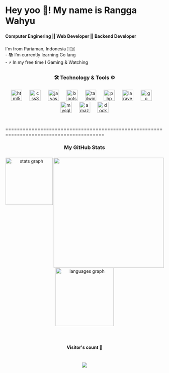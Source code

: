 <h1 align="left">Hey yoo 👋! My name is Rangga Wahyu</h1>

###

<h4 align="left">Computer Enginering || Web Developer || Backend Developer</h4>

###

<p align="left">I'm from Pariaman, Indonesia 🇮🇩<br>- 📚 I’m currently learning Go lang<br>  - ⚡ In my free time I Gaming & Watching</p>

###

<h3 align="center">🛠 Technology & Tools ⚙️</h3>

###

<div align="center">
  <img src="https://cdn.jsdelivr.net/gh/devicons/devicon/icons/html5/html5-original.svg" height="35" alt="html5 logo"  />
  <img width="16" />
  <img src="https://cdn.jsdelivr.net/gh/devicons/devicon/icons/css3/css3-original.svg" height="35" alt="css3 logo"  />
  <img width="16" />
  <img src="https://cdn.jsdelivr.net/gh/devicons/devicon/icons/javascript/javascript-original.svg" height="35" alt="javascript logo"  />
  <img width="16" />
  <img src="https://cdn.jsdelivr.net/gh/devicons/devicon/icons/bootstrap/bootstrap-original.svg" height="35" alt="bootstrap logo"  />
  <img width="16" />
  <img src="https://cdn.simpleicons.org/tailwindcss/06B6D4" height="35" alt="tailwindcss logo"  />
  <img width="16" />
  <img src="https://cdn.jsdelivr.net/gh/devicons/devicon/icons/php/php-original.svg" height="35" alt="php logo"  />
  <img width="16" />
  <img src="https://cdn.simpleicons.org/laravel/FF2D20" height="35" alt="laravel logo"  />
  <img width="16" />
  <img src="https://cdn.jsdelivr.net/gh/devicons/devicon/icons/go/go-original.svg" height="35" alt="go logo"  />
  <img width="16" />
  <img src="https://cdn.jsdelivr.net/gh/devicons/devicon/icons/mysql/mysql-original.svg" height="35" alt="mysql logo"  />
  <img width="16" />
  <img src="https://skillicons.dev/icons?i=aws" height="35" alt="amazonwebservices logo"  />
  <img width="16" />
  <img src="https://cdn.jsdelivr.net/gh/devicons/devicon/icons/docker/docker-original.svg" height="35" alt="docker logo"  />
</div>

###

<p><br>========================================================================================<br></p>
<h3 align="center">My GitHub Stats</h3>

###

<img align="right" height="350" src="https://c.tenor.com/oS5SFKhlWYwAAAAd/tenor.gif"  />

###

<div align="center">
  <img src="https://github-readme-stats.vercel.app/api?username=ranggawahyu77&hide_title=false&hide_rank=false&show_icons=true&include_all_commits=true&count_private=true&disable_animations=false&theme=gotham&locale=en&hide_border=false" height="150" alt="stats graph" /> <br>
  <img src="https://github-readme-stats.vercel.app/api/top-langs?username=ranggawahyu77&locale=en&hide_title=false&layout=compact&card_width=320&langs_count=5&theme=gotham&hide_border=false" height="185" alt="languages graph"  />
</div>

###

<br clear="both">

<h4 align="center">Visitor's count 👀</h4>

###

<br clear="both">

<div align="center">
  <img src="https://profile-counter.glitch.me/ranggawahyu77/count.svg?"  />
</div>

###
